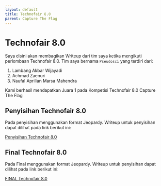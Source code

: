 ```yaml
---
layout: default
title: Technofair 8.0
parent: Capture The Flag
---
```

# Technofair 8.0
Saya disini akan membagikan Writeup dari tim saya ketika mengikuti perlombaan Technofair 8.0. Tim saya bernama ```Pseudosci``` yang terdiri dari:
1. Lambang Akbar Wijayadi
2. Achmad Zaenuri
3. Naufal Aprilian Marsa Mahendra

Kami berhasil mendapatkan Juara 1 pada Kompetisi Technofair 8.0 Capture The Flag

## Penyisihan Technofair 8.0
Pada penyisihan menggunakan format Jeopardy. Writeup untuk penyisihan dapat dilihat pada link berikut ini:

[Penyisihan Technofair 8.0](https://drive.google.com/file/d/1eVyF9O7SqB6tPKOVrsC3OAtCwrJhKN8M/view?usp=sharing)

## Final Technofair 8.0
Pada Final menggunakan format Jeopardy. Writeup untuk penyisihan dapat dilihat pada link berikut ini:

[FINAL Technofair 8.0](https://drive.google.com/file/d/102vlSuU_Sx0j-BZpdbEcWwvlHRLn37q4/view?usp=sharingg)
